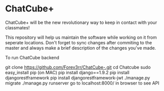# ChatCube+
ChatCube+ will be the new revolutionary way to keep in contact with your classmates!

This repository will help us maintain the software while working on it from seperate
locations. Don't forget to sync changes after commiting to the master and always make
a brief description of the changes you've made.

To run ChatCube backend

git clone https://github.com/Forev3rr/ChatCube-.git
cd Chatcube
sudo easy_install pip (on MAC)
pip install django==1.9.2
pip install djangorestframework
pip install djangorestframework-jwt
./manage.py migrate
./manage.py runserver
go to localhost:8000/ in browser to see API

